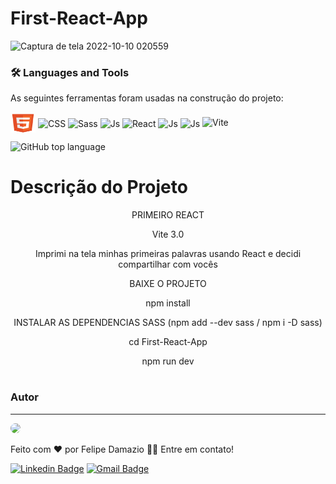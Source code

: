 # First-React-App


![Captura de tela 2022-10-10 020559](https://user-images.githubusercontent.com/71530559/194801946-053f69d3-bea9-4884-8e47-ad83584fd350.jpg)



### 🛠 Languages and Tools
As seguintes ferramentas foram usadas na construção do projeto:
<br>
<br>
 <img align="center" alt="HTML" height="30" width="40" src="https://raw.githubusercontent.com/devicons/devicon/master/icons/html5/html5-original.svg">
  <img align="center" alt="CSS" height="30" width="40" src="https://cdn.jsdelivr.net/gh/devicons/devicon/icons/css3/css3-original.svg">
  <img align="center" alt="Sass" height="40" width="40" src="https://cdn.jsdelivr.net/gh/devicons/devicon/icons/sass/sass-original.svg">
  <img align="center" alt="Js" height="30" width="40" src="https://cdn.jsdelivr.net/gh/devicons/devicon/icons/javascript/javascript-original.svg">
  <img align="center" alt="React" height="40" width="40" src="https://cdn.jsdelivr.net/gh/devicons/devicon/icons/react/react-original.svg">
  <img align="center" alt="Js" height="40" width="50" src="https://cdn.jsdelivr.net/gh/devicons/devicon/icons/vscode/vscode-original-wordmark.svg" />
   <img align="center" alt="Js" height="50" width="60" src="https://cdn.jsdelivr.net/gh/devicons/devicon/icons/git/git-plain-wordmark.svg" />
   ![Vite](https://img.shields.io/badge/vite-%23646CFF.svg?style=for-the-badge&logo=vite&logoColor=white)
  
<img alt="GitHub top language" src="https://img.shields.io/github/languages/top/felipedamazio/First-React-App?style=plastic">


# Descrição do Projeto
<p align="center">PRIMEIRO REACT</p>
<p align="center"> Vite 3.0 </p>
<p align="center"> Imprimi na tela minhas primeiras palavras usando React e decidi compartilhar com vocês </p>

<p align="center">BAIXE O PROJETO</p>
<p align="center"> npm install </p>
<p align="center"> INSTALAR AS DEPENDENCIAS SASS (npm add --dev sass / npm i -D sass) </p>
<p align="center"> cd First-React-App </p>
<p align="center"> npm run dev </p>







<h1 align="center">
<!-- <h1> -->

</h1>


### Autor
---

<a href="https://www.linkedin.com/in/felipe-damazio/">
<img width="200" style="border-radius: 50%;" src="https://media.licdn.com/dms/image/C4D03AQFVFuMXM17RQA/profile-displayphoto-shrink_800_800/0/1661115635906?e=1698278400&v=beta&t=5wfi7G8zyoCBIEmGPcjxVfFuRG2c33rRPL6uPnTYBp4"> 
</a>


Feito com ❤️ por Felipe Damazio 👋🏽 Entre em contato!

[![Linkedin Badge](https://img.shields.io/badge/-Felipe-blue?style=flat-square&logo=Linkedin&logoColor=white&link=https://www.linkedin.com/in/felipe-damazio/)](https://www.linkedin.com/in/felipe-damazio/) 
[![Gmail Badge](https://img.shields.io/badge/-lipjb@hotmail.com-c14438?style=flat-square&logo=Gmail&logoColor=white&link=mailto:lipjb@hotmail.com)](mailto:lipjb@hotmail.com)





